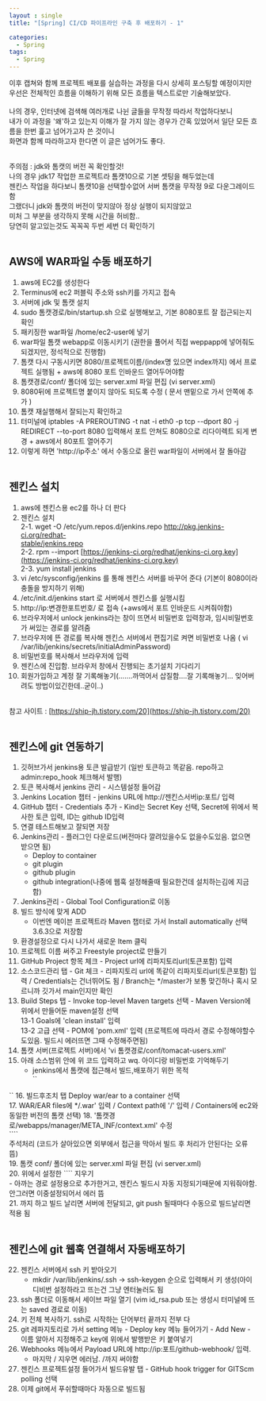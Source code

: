 ```yaml
---
layout : single
title: "[Spring] CI/CD 파이프라인 구축 후 배포하기 - 1"

categories:
  - Spring
tags:
  - Spring
---
```


이후 캡쳐와 함께 프로젝트 배포를 실습하는 과정을 다시 상세히 포스팅할 예정이지만<br>
우선은 전체적인 흐름을 이해하기 위해 모든 흐름을 텍스트로만 기술해보았다.<br><br>
나의 경우, 인터넷에 검색해 여러개로 나뉜 글들을 무작정 따라서 작업하다보니<br>
내가 이 과정을 '왜'하고 있는지 이해가 잘 가지 않는 경우가 간혹 있었어서 일단 모든 흐름을 한번 흝고 넘어가고자 쓴 것이니<br>
화면과 함께 따라하고자 한다면 이 글은 넘어가도 좋다.<br><br>

주의점 : jdk와 톰캣의 버전 꼭 확인할것!<br> 나의 경우 jdk17 작업한 프로젝트라 톰캣10으로 기본 셋팅을 해두었는데<br>젠킨스 작업을 하다보니 톰캣10을 선택할수없어 서버 톰캣을 무작정 9로 다운그레이드 함<br>그랬더니 jdk와 톰캣의 버전이 맞지않아 정상 실행이 되지않았고<br>미처 그 부분을 생각하지 못해 시간을 허비함..<br>당연히 알고있는것도 꼭꼭꼭 두번 세번 더 확인하기  <br><br>
  
## AWS에 WAR파일 수동 배포하기  
1. aws에 EC2를 생성한다<br> 
2. Terminus에 ec2 퍼블릭 주소와 ssh키를 가지고 접속<br>  
3. 서버에 jdk 및 톰캣 설치 <br>
4. sudo 톰캣경로/bin/startup.sh 으로 실행해보고, 기본 8080포트 잘 접근되는지 확인<br> 
5. 패키징한 war파일 /home/ec2-user에 넣기<br>  
7. war파일 톰캣 webapp로 이동시키기 (권한을 풀어서 직접 weppapp에 넣어줘도 되겠지만, 정석적으로 진행함) <br>
8. 톰캣 다시 구동시키면 8080/프로젝트이름/(index명 있으면 index까지) 에서 프로젝트 실행됨 + aws에 8080 포트 인바운드 열어두어야함<br>
9. 톰캣경로/conf/ 폴더에 있는 server.xml 파일 편집 (vi server.xml)<br>  
10. 8080뒤에 프로젝트명 붙이지 않아도 되도록 수정 ( 문서 맨밑으로 가서 <host> 안쪽에 <Context path="/" docBase="프로젝트명" reloadable="true" /> 추가 ) <br>
11. 톰캣 재실행해서 잘되는지 확인하고 <br>
12. 터미널에 iptables -A PREROUTING -t nat -i eth0 -p tcp --dport 80 -j REDIRECT --to-port 8080 입력해서 포트 안쳐도 8080으로 리다이렉트 되게 변경 + aws에서 80포트 열어주기<br>  
13. 이렇게 하면 'http://ip주소' 에서 수동으로 올린 war파일이 서버에서 잘 돌아감 <br>  <br>  
  

## 젠킨스 설치 
1. aws에 젠킨스용 ec2를 하나 더 판다  <br>  
2. 젠킨스 설치<br>  2-1. wget -O /etc/yum.repos.d/jenkins.repo [http://pkg.jenkins-ci.org/redhat- <br>  stable/jenkins.repo](http://pkg.jenkins-ci.org/redhat-stable/jenkins.repo)<br>  2-2. rpm --import [https://jenkins-ci.org/redhat/jenkins-ci.org.key](https://jenkins-ci.org/redhat/jenkins-ci.org.key)<br>  2-3. yum install jenkins  
3. vi /etc/sysconfig/jenkins 를 통해 젠킨스 서버를 바꾸어 준다 (기본이 8080이라 충돌을 방지하기 위해) <br>   
4. /etc/init.d/jenkins start 로 서버에서 젠킨스를 실행시킴 <br>   
5. http://ip:변경한포트번호/ 로 접속 (+aws에서 포트 인바운드 시켜줘야함)<br>  
6. 브라우저에서 unlock jenkins라는 창이 뜨면서 비밀번호 입력창과, 임시비밀번호가 써있는 경로를 알려줌<br>  
7. 브라우저에 뜬 경로를 복사해 젠킨스 서버에서 편집기로 켜면 비밀번호 나옴 ( vi /var/lib/jenkins/secrets/initialAdminPassword) <br>
9. 비밀번호를 복사해서 브라우저에 입력<br>  
10. 젠킨스에 진입함. 브라우저 창에서 진행되는 초기설치 기다리기<br>    
11. 회원가입하고 계정 잘 기록해놓기(.......까먹어서 삽질함....잘 기록해놓기... 잊어버려도 방법이있긴한데..굳이..) <br> <br>

참고 사이트 : [https://ship-jh.tistory.com/20](https://ship-jh.tistory.com/20)  <br>  <br>  
  
## 젠킨스에 git 연동하기  
1. 깃허브가서 jenkins용 토큰 발급받기 (일반 토큰하고 똑같음. repo하고 admin:repo_hook 체크해서 발행) <br> 
2. 토큰 복사해서 jenkins 관리 - 시스템설정 들어감 <br>
3. Jenkins Location 챕터 - jenkins URL에 http://젠킨스서버ip:포트/ 입력<br>
4. GitHub 챕터 - Credentials 추가 - Kind는 Secret Key 선택, Secret에 위에서 복사한 토큰 입력, ID는 github ID입력  <br>
5. 연결 테스트해보고 잘되면 저장 <br> 
6. Jenkins관리 - 플러그인 다운로드(버전마다 깔려있을수도 없을수도있음. 없으면 받으면 됨) <br>
	- Deploy to container<br>
	- git plugin<br>
	- github plugin<br>
	- github integration(나중에 웹훅 설정해줄때 필요한건데 설치하는김에 지금 함)  <br>
7. Jenkins관리 - Global Tool Configuration로 이동<br>  
8. 빌드 방식에 맞게 ADD<br>
	- 이번엔 메이븐 프로젝트라 Maven 챕터로 가서 Install automatically 선택 3.6.3으로 저장함 <br>
9. 환경설정으로 다시 나가서 새로운 Item 클릭<br>
10. 프로젝트 이름 써주고 Freestyle project로 만들기<br>  
11. GitHub Project 항목 체크 - Project url에 리파지토리url(토큰포함) 입력 <br>
12. 소스코드관리 탭 - Git 체크 - 리파지토리 url에 똑같이 리파지토리url(토큰포함) 입력 / Credentials는 건너뛰어도 됨 / Branch는 */master가 보통 맞긴하나 혹시 모르니까 깃가서 main인지만 확인<br>  
13. Build Steps 탭 - Invoke top-level Maven targets 선택 - Maven Version에 위에서 만들어둔 maven설정 선택<br>13-1 Goals에 'clean install' 입력<br>
	13-2 고급 선택 - POM에 'pom.xml' 입력 (프로젝트에 따라서 경로 수정해야할수도있음. 빌드시 에러뜨면 그때 수정해주면됨)  <br>
14. 톰캣 서버(프로젝트 서버)에서 'vi 톰캣경로/conf/tomacat-users.xml'<br> 
15. 아래 소스범위 안에 위 코드 입력하고 wq. 아이디랑 비밀번호 기억해두기<br> 
	- jenkins에서 톰캣에 접근해서 빌드,배포하기 위한 목적<br>
``<role rolename="manager-gui"/>
<role rolename="manager-script"/> 
<role rolename="manager-status"/>
<user username="아이디" password="비밀번호" roles="manager-gui,manager-script,manager-status"/>``
16. 빌드후조치 탭 Deploy war/ear to a container 선택<br>
17. WAR/EAR files에 */.war' 입력 / Context path에 '/' 입력 / Containers에 ec2와 동일한 버전의 톰캣 선택)  
18. '톰캣경로/webapps/manager/META_INF/context.xml' 수정<br>
``<Valve className="org.apache.catalina.valves.RemoteAddrValve" allow="127.\d+.\d+.\d+|::1|0:0:0:0:0:0:0:1|13.125.73.152" />``<br>
주석처리 (코드가 살아있으면 외부에서 접근을 막아서 빌드 후 처리가 안된다는 오류 뜸)  <br>
19. 톰캣 conf/ 폴더에 있는 server.xml 파일 편집 (vi server.xml)<br>
20. 위에서 설정한 ``<Context path="/" docBase="프로젝트명" reloadable="true" />`` 지우기 <br>
	- 아까는 경로 설정용으로 추가한거고, 젠킨스 빌드시 자동 지정되기때문에 지워줘야함. 안그러면 이중설정되어서 에러 뜸  <br>
21. 까지 하고 빌드 날리면 서버에 전달되고, git push 될때마다 수동으로 빌드날리면 적용 됨  <br><br>
  
  
## 젠킨스에 git 웹훅 연결해서 자동배포하기  
22. 젠킨스 서버에서 ssh 키 받아오기 <br>
	- mkdir /var/lib/jenkins/.ssh -> ssh-keygen 순으로 입력해서 키 생성(아이디비번 설정하라고 뜨는건 그냥 엔터눌러도 됨  <br>
23. ssh 폴더로 이동해서 세이브 파일 열기 (vim id_rsa.pub 또는 생성시 터미널에 뜨는 saved 경로로 이동)  
24. 키 전체 복사하기. ssh로 시작하는 단어부터 끝까지 전부 다  <br>
25. git 레파지토리로 가서 setting 메뉴 - Deploy key 메뉴 들어가기 - Add New - 이름 알아서 지정해주고 key에 위에서 발행받은 키 붙여넣기  <br>
26. Webhooks 메뉴에서 Payload URL에 http://ip:포트/github-webhook/ 입력. 
	- 마지막 / 지우면 에러남. /까지 써야함  <br>
27. 젠킨스 프로젝트설정 들어가서 빌드유발 탭 - GitHub hook trigger for GITScm polling 선택  <br>
28. 이제 git에서 푸쉬할때마다 자동으로 빌드됨<br>
